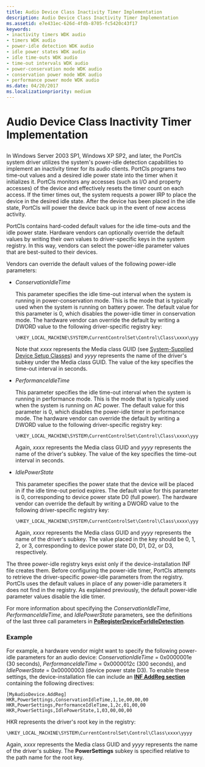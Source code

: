 ```yaml
---
title: Audio Device Class Inactivity Timer Implementation
description: Audio Device Class Inactivity Timer Implementation
ms.assetid: e7e431ec-626d-4fdb-8705-fc5420c43f17
keywords:
- inactivity timers WDK audio
- timers WDK audio
- power-idle detection WDK audio
- idle power states WDK audio
- idle time-outs WDK audio
- time-out intervals WDK audio
- power-conservation mode WDK audio
- conservation power mode WDK audio
- performance power mode WDK audio
ms.date: 04/20/2017
ms.localizationpriority: medium
---
```


# Audio Device Class Inactivity Timer Implementation


## <span id="audio_device_class_inactivity_timer_implementation"></span><span id="AUDIO_DEVICE_CLASS_INACTIVITY_TIMER_IMPLEMENTATION"></span>


In Windows Server 2003 SP1, Windows XP SP2, and later, the PortCls system driver utilizes the system's power-idle detection capabilities to implement an inactivity timer for its audio clients. PortCls programs two time-out values and a desired idle power state into the timer when it initializes it. PortCls monitors any accesses (such as I/O and property accesses) of the device and effectively resets the timer count on each access. If the timer times out, the system requests a power IRP to place the device in the desired idle state. After the device has been placed in the idle state, PortCls will power the device back up in the event of new access activity.

PortCls contains hard-coded default values for the idle time-outs and the idle power state. Hardware vendors can optionally override the default values by writing their own values to driver-specific keys in the system registry. In this way, vendors can select the power-idle parameter values that are best-suited to their devices.

Vendors can override the default values of the following power-idle parameters:

-   *ConservationIdleTime*

    This parameter specifies the idle time-out interval when the system is running in power-conservation mode. This is the mode that is typically used when the system is running on battery power. The default value for this parameter is 0, which disables the power-idle timer in conservation mode. The hardware vendor can override the default by writing a DWORD value to the following driver-specific registry key:

    ```inf
    \HKEY_LOCAL_MACHINE\SYSTEM\CurrentControlSet\Control\Class\xxxx\yyyy\PowerSettings\ConservationIdleTime
    ```

    Note that *xxxx* represents the Media class GUID (see [System-Supplied Device Setup Classes](https://docs.microsoft.com/previous-versions/ff553419(v=vs.85))) and *yyyy* represents the name of the driver's subkey under the Media class GUID. The value of the key specifies the time-out interval in seconds.

-   *PerformanceIdleTime*

    This parameter specifies the idle time-out interval when the system is running in performance mode. This is the mode that is typically used when the system is running on AC power. The default value for this parameter is 0, which disables the power-idle timer in performance mode. The hardware vendor can override the default by writing a DWORD value to the following driver-specific registry key:

    ```inf
    \HKEY_LOCAL_MACHINE\SYSTEM\CurrentControlSet\Control\Class\xxxx\yyyy\PowerSettings\PerformanceIdleTime
    ```

    Again, *xxxx* represents the Media class GUID and *yyyy* represents the name of the driver's subkey. The value of the key specifies the time-out interval in seconds.

-   *IdlePowerState*

    This parameter specifies the power state that the device will be placed in if the idle time-out period expires. The default value for this parameter is 0, corresponding to device power state D0 (full power). The hardware vendor can override the default by writing a DWORD value to the following driver-specific registry key:

    ```inf
    \HKEY_LOCAL_MACHINE\SYSTEM\CurrentControlSet\Control\Class\xxxx\yyyy\PowerSettings\IdlePowerState
    ```

    Again, *xxxx* represents the Media class GUID and *yyyy* represents the name of the driver's subkey. The value placed in the key should be 0, 1, 2, or 3, corresponding to device power state D0, D1, D2, or D3, respectively.

The three power-idle registry keys exist only if the device-installation INF file creates them. Before configuring the power-idle timer, PortCls attempts to retrieve the driver-specific power-idle parameters from the registry. PortCls uses the default values in place of any power-idle parameters it does not find in the registry. As explained previously, the default power-idle parameter values disable the idle timer.

For more information about specifying the *ConservationIdleTime*, *PerformanceIdleTime*, and *IdlePowerState* parameters, see the definitions of the last three call parameters in [**PoRegisterDeviceForIdleDetection**](https://docs.microsoft.com/windows-hardware/drivers/ddi/ntifs/nf-ntifs-poregisterdeviceforidledetection).

### <span id="example"></span><span id="EXAMPLE"></span> Example

For example, a hardware vendor might want to specify the following power-idle parameters for an audio device: *ConservationIdleTime* = 0x0000001e (30 seconds), *PerformanceIdleTime* = 0x0000012c (300 seconds), and *IdlePowerState* = 0x00000003 (device power state D3). To enable these settings, the device-installation file can include an [**INF AddReg section**](https://docs.microsoft.com/windows-hardware/drivers/install/inf-addreg-directive) containing the following directives:

```inf
[MyAudioDevice.AddReg]
HKR,PowerSettings,ConservationIdleTime,1,1e,00,00,00
HKR,PowerSettings,PerformanceIdleTime,1,2c,01,00,00
HKR,PowerSettings,IdlePowerState,1,03,00,00,00
```

HKR represents the driver's root key in the registry:

```inf
\HKEY_LOCAL_MACHINE\SYSTEM\CurrentControlSet\Control\Class\xxxx\yyyy
```

Again, *xxxx* represents the Media class GUID and *yyyy* represents the name of the driver's subkey. The **PowerSettings** subkey is specified relative to the path name for the root key.

 

 




